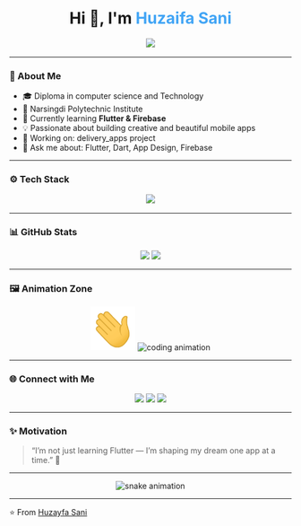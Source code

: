 <h1 align="center">Hi 👋, I'm <span style="color:#42A5F5;">Huzaifa Sani</span></h1>

<p align="center">
  <img src="https://readme-typing-svg.herokuapp.com?font=Fira+Code&size=22&pause=1000&color=42A5F5&center=true&vCenter=true&width=435&lines=Flutter+Developer;App+UI+Designer;Firebase+Learner;Tech+Enthusiast" />
</p>

---

### 💙 About Me
- 🎓 Diploma in computer science and Technology
- 🏫 Narsingdi Polytechnic Institute  
- 🌱 Currently learning **Flutter & Firebase**  
- 💡 Passionate about building creative and beautiful mobile apps  
- 📱 Working on: delivery_apps project  
- 💬 Ask me about: Flutter, Dart, App Design, Firebase  

---

### ⚙️ Tech Stack
<p align="center">
  <img src="https://skillicons.dev/icons?i=flutter,dart,firebase,androidstudio,github,figma" />
</p>

---

### 📊 GitHub Stats
<p align="center">
  <img src="https://github-readme-stats.vercel.app/api?username=huzaifa-sani&show_icons=true&theme=tokyonight" height="160px" />
  <img src="https://github-readme-streak-stats.herokuapp.com/?user=huzaifa-sani&theme=tokyonight" height="160px" />
</p>

---

### 🖼️ Animation Zone
<p align="center">
  <img src="https://raw.githubusercontent.com/ABSphreak/ABSphreak/master/gifs/Hi.gif" width="80px">
  <img src="https://media.giphy.com/media/L8K62iTDkzGX6/giphy.gif" width="200px" alt="coding animation">
</p>

---

### 🌐 Connect with Me
<p align="center">
  <a href="mailto:youremail@gmail.com"><img src="https://img.shields.io/badge/Email-D14836?style=for-the-badge&logo=gmail&logoColor=white"></a>
  <a href="https://github.com/huzaifa-sani"><img src="https://img.shields.io/badge/GitHub-181717?style=for-the-badge&logo=github&logoColor=white"></a>
  <a href="https://www.linkedin.com/in/yourprofile"><img src="https://img.shields.io/badge/LinkedIn-0A66C2?style=for-the-badge&logo=linkedin&logoColor=white"></a>
</p>

---

### ✨ Motivation
> “I’m not just learning Flutter — I’m shaping my dream one app at a time.” 💫  

---

<p align="center">
  <img src="https://github.com/huzaifa-sani/huzaifa-sani/blob/output/github-contribution-grid-snake.svg" alt="snake animation" />
</p>

---

⭐️ From [Huzayfa Sani](https://github.com/huzaifa-sani)

